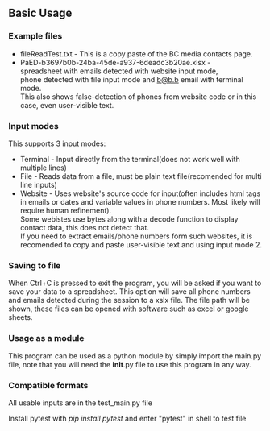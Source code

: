 ## Basic Usage

### Example files

* fileReadTest.txt - This is a copy paste of the BC media contacts page.
* PaED-b3697b0b-24ba-45de-a937-6deadc3b20ae.xlsx -   
  spreadsheet with emails detected with website input mode,  
  phone detected with file input mode and b@b.b email with terminal mode.  
  This also shows false-detection of phones from website code or in this case, even user-visible text.

### Input modes
This supports 3 input modes:

* Terminal - Input directly from the terminal(does not work well with multiple lines)
* File - Reads data from a file, must be plain text file(recomended for multi line inputs)
* Website - Uses website's source code for input(often includes html tags in emails or dates and variable values in phone numbers. Most likely will require human refinement).  
  Some webistes use bytes along with a decode function to display contact data, this does not detect that.  
  If you need to extract emails/phone numbers form such websites, it is recomended to copy and paste user-visible text and using input mode 2.

### Saving to file

When Ctrl+C is pressed to exit the program, you will be asked if you want to save your data to a spreadsheet.
This option will save all phone numbers and emails detected during the session to a xslx file.
The file path will be shown, these files can be opened with software such as excel or google sheets.

### Usage as a module

This program can be used as a python module by simply import the main.py file, note that you will need the __init__.py file to use this program in any way.

### Compatible formats

All usable inputs are in the test_main.py file

Install pytest with _*pip install pytest*_ and enter "pytest" in shell to test file
